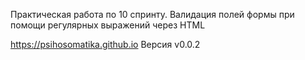Практическая работа по 10 спринту.
Валидация полей формы при помощи регулярных выражений через HTML

https://psihosomatika.github.io
Версия v0.0.2